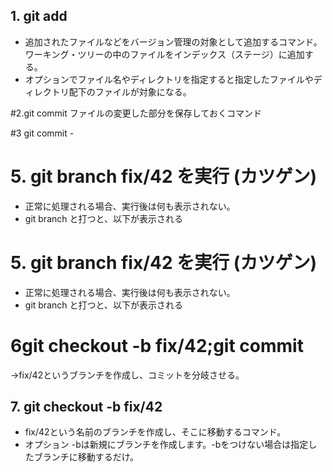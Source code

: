 ## 1. git add
- 追加されたファイルなどをバージョン管理の対象として追加するコマンド。ワーキング・ツリーの中のファイルをインデックス（ステージ）に追加する。
- オプションでファイル名やディレクトリを指定すると指定したファイルやディレクトリ配下のファイルが対象になる。

#2.git commit
ファイルの変更した部分を保存しておくコマンド

#3
git commit -

# 5. git branch fix/42 を実行 (カツゲン)
- 正常に処理される場合、実行後は何も表示されない。
- git branch と打つと、以下が表示される

# 5. git branch fix/42 を実行 (カツゲン)
- 正常に処理される場合、実行後は何も表示されない。
- git branch と打つと、以下が表示される

# 6git checkout -b fix/42;git commit
→fix/42というブランチを作成し、コミットを分岐させる。

## 7. git checkout -b fix/42
- fix/42という名前のブランチを作成し、そこに移動するコマンド。
- オプション -bは新規にブランチを作成します。-bをつけない場合は指定したブランチに移動するだけ。
